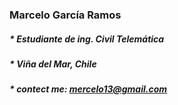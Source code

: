 ### Marcelo García Ramos
##### * Estudiante de ing. Civil Telemática
##### * Viña del Mar, Chile
##### * contect me: mercelo13@gmail.com
